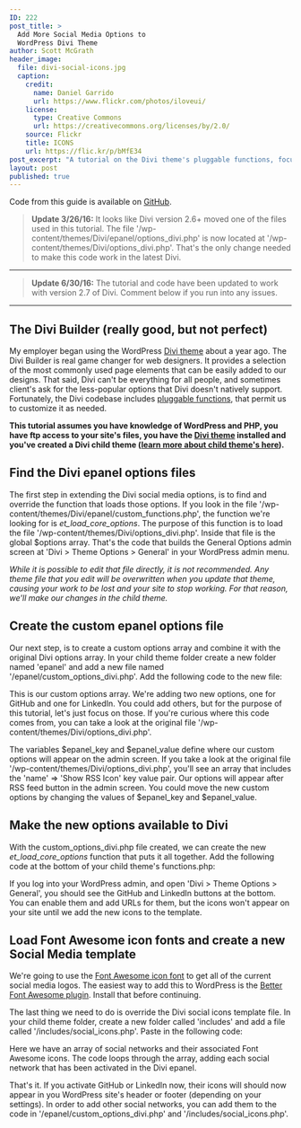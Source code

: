```yaml
---
ID: 222
post_title: >
  Add More Social Media Options to
  WordPress Divi Theme
author: Scott McGrath
header_image:
  file: divi-social-icons.jpg
  caption:
    credit:
      name: Daniel Garrido
      url: https://www.flickr.com/photos/iloveui/
    license:
      type: Creative Commons
      url: https://creativecommons.org/licenses/by/2.0/
    source: Flickr
    title: ICONS
    url: https://flic.kr/p/bMfE34
post_excerpt: "A tutorial on the Divi theme's pluggable functions, focused on extending the header/foooter social media options."
layout: post
published: true
---
```

Code from this guide is available on [GitHub][1].

> **Update 3/26/16:** It looks like Divi version 2.6+ moved one of the files used in this tutorial. The file '/wp-content/themes/Divi/epanel/options_divi.php' is now located at '/wp-content/themes/Divi/options_divi.php'. That's the only change needed to make this code work in the latest Divi.

* * *

> **Update 6/30/16:** The tutorial and code have been updated to work with version 2.7 of Divi. Comment below if you run into any issues.

* * *

## The Divi Builder (really good, but not perfect)

My employer began using the WordPress [Divi theme][2] about a year ago. The Divi Builder is real game changer for web designers. It provides a selection of the most commonly used page elements that can be easily added to our designs. That said, Divi can't be everything for all people, and sometimes client's ask for the less-popular options that Divi doesn't natively support. Fortunately, the Divi codebase includes [pluggable functions][3], that permit us to customize it as needed.

**This tutorial assumes you have knowledge of WordPress and PHP, you have ftp access to your site's files, you have the [Divi theme][2] installed and you've created a Divi child theme ([learn more about child theme's here][4]).**

## Find the Divi epanel options files

The first step in extending the Divi social media options, is to find and override the function that loads those options. If you look in the file '/wp-content/themes/Divi/epanel/custom_functions.php', the function we're looking for is *et_load_core_options*. The purpose of this function is to load the file '/wp-content/themes/Divi/options_divi.php'. Inside that file is the global $options array. That's the code that builds the General Options admin screen at 'Divi > Theme Options > General' in your WordPress admin menu.

*While it is possible to edit that file directly, it is not recommended. Any theme file that you edit will be overwritten when you update that theme, causing your work to be lost and your site to stop working. For that reason, we'll make our changes in the child theme.*

## Create the custom epanel options file

Our next step, is to create a custom options array and combine it with the original Divi options array. In your child theme folder create a new folder named 'epanel' and add a new file named '/epanel/custom_options_divi.php'. Add the following code to the new file:

<script src="https://gist.github.com/scrawlon/62a87592c38bb2adbcc4.js?file=custom_options_divi.php"></script>

This is our custom options array. We're adding two new options, one for GitHub and one for LinkedIn. You could add others, but for the purpose of this tutorial, let's just focus on those. If you're curious where this code comes from, you can take a look at the original file '/wp-content/themes/Divi/options_divi.php'.

The variables $epanel_key and $epanel_value define where our custom options will appear on the admin screen. If you take a look at the original file '/wp-content/themes/Divi/options_divi.php', you'll see an array that includes the 'name' => 'Show RSS Icon' key value pair. Our options will appear after RSS feed button in the admin screen. You could move the new custom options by changing the values of $epanel_key and $epanel_value.

## Make the new options available to Divi

With the custom_options_divi.php file created, we can create the new *et_load_core_options* function that puts it all together. Add the following code at the bottom of your child theme's functions.php:

<script src="https://gist.github.com/scrawlon/62a87592c38bb2adbcc4.js?file=functions.php"></script>

If you log into your WordPress admin, and open 'Divi > Theme Options > General', you should see the GitHub and LinkedIn buttons at the bottom. You can enable them and add URLs for them, but the icons won't appear on your site until we add the new icons to the template.

## Load Font Awesome icon fonts and create a new Social Media template

We're going to use the [Font Awesome icon font][5] to get all of the current social media logos. The easiest way to add this to WordPress is the [Better Font Awesome plugin][6]. Install that before continuing.

The last thing we need to do is override the Divi social icons template file. In your child theme folder, create a new folder called 'includes' and add a file called '/includes/social_icons.php'. Paste in the following code:

<script src="https://gist.github.com/scrawlon/62a87592c38bb2adbcc4.js?file=social_icons.php"></script>

Here we have an array of social networks and their associated Font Awesome icons. The code loops through the array, adding each social network that has been activated in the Divi epanel.

That's it. If you activate GitHub or LinkedIn now, their icons will should now appear in you WordPress site's header or footer (depending on your settings). In order to add other social networks, you can add them to the code in '/epanel/custom_options_divi.php' and '/includes/social_icons.php'.

 [1]: https://gist.github.com/scrawlon/62a87592c38bb2adbcc4
 [2]: http://www.elegantthemes.com/gallery/divi/
 [3]: https://codex.wordpress.org/Pluggable_Functions
 [4]: http://www.eleganttweaks.com/learn/creating-a-child-theme/
 [5]: https://fortawesome.github.io/Font-Awesome/
 [6]: https://wordpress.org/plugins/better-font-awesome/
